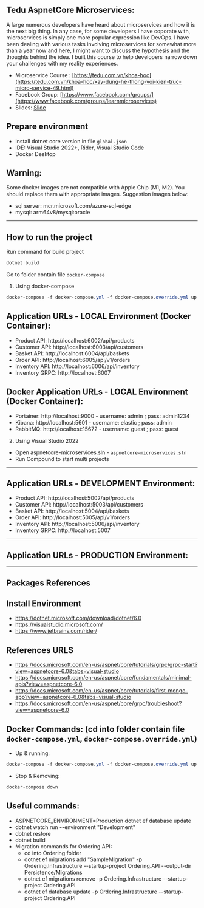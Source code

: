 ## Tedu AspnetCore Microservices:
A large numerous developers have heard about microservices and how it is the next big thing. In any case, for some developers I have coporate with, microservices is simply one more popular expression like DevOps. I have been dealing with various tasks involving microservices for somewhat more than a year now and here, I might want to discuss the hypothesis and the thoughts behind the idea. I built this course to help developers narrow down your challenges with my reality experiences.

- Microservice Course : [https://tedu.com.vn/khoa-hoc](https://tedu.com.vn/khoa-hoc/xay-dung-he-thong-voi-kien-truc-micro-service-49.html)
- Facebook Group: [https://www.facebook.com/groups/](https://www.facebook.com/groups/learnmicroservices)
- Slides: [Slide](https://github.com/rickykiet83/tedu-aspnetcore-microservices-training/blob/feat/customer-api/resources/Xay%20dung%20he%20thong%20voi%20Microservice.pdf)

## Prepare environment

* Install dotnet core version in file `global.json`
* IDE: Visual Studio 2022+, Rider, Visual Studio Code
* Docker Desktop

## Warning:

Some docker images are not compatible with Apple Chip (M1, M2). You should replace them with appropriate images. Suggestion images below:
- sql server: mcr.microsoft.com/azure-sql-edge
- mysql: arm64v8/mysql:oracle
---
## How to run the project

Run command for build project
```Powershell
dotnet build
```
Go to folder contain file `docker-compose`

1. Using docker-compose
```Powershell
docker-compose -f docker-compose.yml -f docker-compose.override.yml up -d --remove-orphans
```

## Application URLs - LOCAL Environment (Docker Container):
- Product API: http://localhost:6002/api/products
- Customer API: http://localhost:6003/api/customers
- Basket API: http://localhost:6004/api/baskets
- Order API: http://localhost:6005/api/v1/orders
- Inventory API: http://localhost:6006/api/inventory
- Inventory GRPC: http://localhost:6007

## Docker Application URLs - LOCAL Environment (Docker Container):
- Portainer: http://localhost:9000 - username: admin ; pass: admin1234
- Kibana: http://localhost:5601 - username: elastic ; pass: admin
- RabbitMQ: http://localhost:15672 - username: guest ; pass: guest

2. Using Visual Studio 2022
- Open aspnetcore-microservices.sln - `aspnetcore-microservices.sln`
- Run Compound to start multi projects
---
## Application URLs - DEVELOPMENT Environment:
- Product API: http://localhost:5002/api/products
- Customer API: http://localhost:5003/api/customers
- Basket API: http://localhost:5004/api/baskets
- Order API: http://localhost:5005/api/v1/orders
- Inventory API: http://localhost:5006/api/inventory
- Inventory GRPC: http://localhost:5007
---
## Application URLs - PRODUCTION Environment:

---
## Packages References

## Install Environment

- https://dotnet.microsoft.com/download/dotnet/6.0
- https://visualstudio.microsoft.com/
- https://www.jetbrains.com/rider/

## References URLS
- https://docs.microsoft.com/en-us/aspnet/core/tutorials/grpc/grpc-start?view=aspnetcore-6.0&tabs=visual-studio
- https://docs.microsoft.com/en-us/aspnet/core/fundamentals/minimal-apis?view=aspnetcore-6.0
- https://docs.microsoft.com/en-us/aspnet/core/tutorials/first-mongo-app?view=aspnetcore-6.0&tabs=visual-studio
- https://docs.microsoft.com/en-us/aspnet/core/grpc/troubleshoot?view=aspnetcore-6.0

## Docker Commands: (cd into folder contain file `docker-compose.yml`, `docker-compose.override.yml`)

- Up & running:
```Powershell
docker-compose -f docker-compose.yml -f docker-compose.override.yml up -d --remove-orphans --build
```
- Stop & Removing:
```Powershell
docker-compose down
```

## Useful commands:

- ASPNETCORE_ENVIRONMENT=Production dotnet ef database update
- dotnet watch run --environment "Development"
- dotnet restore
- dotnet build
- Migration commands for Ordering API:
  - cd into Ordering folder
  - dotnet ef migrations add "SampleMigration" -p Ordering.Infrastructure --startup-project Ordering.API --output-dir Persistence/Migrations
  - dotnet ef migrations remove -p Ordering.Infrastructure --startup-project Ordering.API
  - dotnet ef database update -p Ordering.Infrastructure --startup-project Ordering.API
